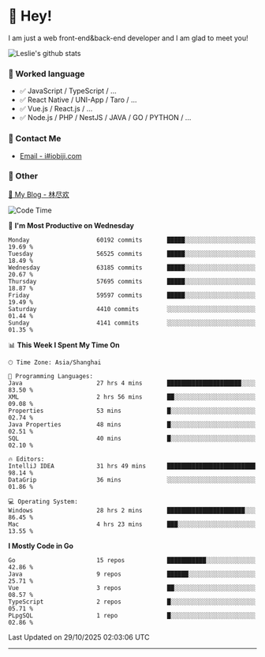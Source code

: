 # 👋 Hey!

I am just a web front-end&back-end developer and I am glad to meet you!

![Leslie's github stats](https://github-readme-stats.vercel.app/api?username=unsafe-ptr&&show_icons=true&&title_color=1abc9c&&icon_color=1abc9c)


### 📝 Worked language

- ✅ JavaScript / TypeScript / ...
- ✅ React Native / UNI-App / Taro / ...
- ✅ Vue.js / React.js / ...
- ✅ Node.js / PHP / NestJS / JAVA / GO / PYTHON / ...

### 📮 Contact Me

- [Email - i#iobiji.com](mailto:i@iobiji.com)


### 🤪 Other

[📌 My Blog - 林尽欢](https://iobiji.com)

<!--START_SECTION:waka-->
![Code Time](http://img.shields.io/badge/Code%20Time-2%2C317%20hrs-blue)

📅 **I'm Most Productive on Wednesday** 

```text
Monday                   60192 commits       █████░░░░░░░░░░░░░░░░░░░░   19.69 % 
Tuesday                  56525 commits       █████░░░░░░░░░░░░░░░░░░░░   18.49 % 
Wednesday                63185 commits       █████░░░░░░░░░░░░░░░░░░░░   20.67 % 
Thursday                 57695 commits       █████░░░░░░░░░░░░░░░░░░░░   18.87 % 
Friday                   59597 commits       █████░░░░░░░░░░░░░░░░░░░░   19.49 % 
Saturday                 4410 commits        ░░░░░░░░░░░░░░░░░░░░░░░░░   01.44 % 
Sunday                   4141 commits        ░░░░░░░░░░░░░░░░░░░░░░░░░   01.35 % 
```


📊 **This Week I Spent My Time On** 

```text
🕑︎ Time Zone: Asia/Shanghai

💬 Programming Languages: 
Java                     27 hrs 4 mins       █████████████████████░░░░   83.50 % 
XML                      2 hrs 56 mins       ██░░░░░░░░░░░░░░░░░░░░░░░   09.08 % 
Properties               53 mins             █░░░░░░░░░░░░░░░░░░░░░░░░   02.74 % 
Java Properties          48 mins             █░░░░░░░░░░░░░░░░░░░░░░░░   02.51 % 
SQL                      40 mins             █░░░░░░░░░░░░░░░░░░░░░░░░   02.10 % 

🔥 Editors: 
IntelliJ IDEA            31 hrs 49 mins      █████████████████████████   98.14 % 
DataGrip                 36 mins             ░░░░░░░░░░░░░░░░░░░░░░░░░   01.86 % 

💻 Operating System: 
Windows                  28 hrs 2 mins       ██████████████████████░░░   86.45 % 
Mac                      4 hrs 23 mins       ███░░░░░░░░░░░░░░░░░░░░░░   13.55 % 
```

**I Mostly Code in Go** 

```text
Go                       15 repos            ███████████░░░░░░░░░░░░░░   42.86 % 
Java                     9 repos             ██████░░░░░░░░░░░░░░░░░░░   25.71 % 
Vue                      3 repos             ██░░░░░░░░░░░░░░░░░░░░░░░   08.57 % 
TypeScript               2 repos             █░░░░░░░░░░░░░░░░░░░░░░░░   05.71 % 
PLpgSQL                  1 repo              █░░░░░░░░░░░░░░░░░░░░░░░░   02.86 % 
```




 Last Updated on 29/10/2025 02:03:06 UTC
<!--END_SECTION:waka-->
---
